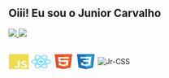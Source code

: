 ## Oiii! Eu sou o Junior Carvalho

<p>
<a href="https://github.com/Juniorcarvalho1">
  <img height="170em" src="https://github-readme-stats.vercel.app/api?username=Juniorcarvalho1&show_icons=true&theme=dark" />
  <img height="170em" src="https://github-readme-stats-eight-theta.vercel.app/api/top-langs/?username=Juniorcarvalho1&layout=compact&langs_count=8&theme=dark"/>
</a>
</p>
<div style="display: inline_block"><br>
  <img align="center" alt="Jr-Js" height="30" width="40" src="https://raw.githubusercontent.com/devicons/devicon/master/icons/javascript/javascript-plain.svg">
  <img align="center" alt="Jr-React" height="30" width="40" src="https://raw.githubusercontent.com/devicons/devicon/master/icons/react/react-original.svg">
  <img align="center" alt="Jr-HTML" height="30" width="40" src="https://raw.githubusercontent.com/devicons/devicon/master/icons/html5/html5-original.svg">
  <img align="center" alt="Jr-CSS" height="30" width="40" src="https://raw.githubusercontent.com/devicons/devicon/master/icons/css3/css3-original.svg">
  <img align="center" alt="Jr-CSS" height="30" width="40" img src="https://cdn.jsdelivr.net/gh/devicons/devicon/icons/photoshop/photoshop-line.svg" />
</div>
